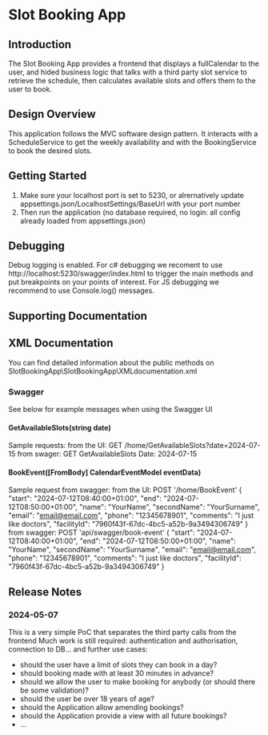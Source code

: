 # Slot Booking App

## Introduction
The Slot Booking App provides a frontend that displays a fullCalendar to the user, 
and hided business logic that talks with a third party slot service to retrieve the schedule, 
then calculates available slots and offers them to the user to book.

## Design Overview
This application follows the MVC software design pattern. 
It interacts with a ScheduleService to get the weekly availability
and with the BookingService to book the desired slots.

## Getting Started
1. Make sure your localhost port is set to 5230, or alrernatively update appsettings.json/LocalhostSettings/BaseUrl with your port number
2. Then run the application (no database required, no login: all config already loaded from appsettings.json)

## Debugging
Debug logging is enabled. 
For c# debugging we recoment to use http://localhost:5230/swagger/index.html to trigger the main methods and put breakpoints on your points of interest.
For JS debugging we recommend to use Console.log() messages.

## Supporting Documentation
## XML Documentation
You can find detailed information about the public methods on SlotBookingApp\SlotBookingApp\XMLdocumentation.xml

### Swagger
See below for example messages when using the Swagger UI

#### GetAvailableSlots(string date)
Sample requests:
from the UI: GET /home/GetAvailableSlots?date=2024-07-15
from swager: GET GetAvailableSlots   Date: 2024-07-15

#### BookEvent([FromBody] CalendarEventModel eventData)
Sample request from swagger:
from the UI: POST '/home/BookEvent'
	{
	  "start": "2024-07-12T08:40:00+01:00",
	  "end": "2024-07-12T08:50:00+01:00",
	  "name": "YourName",
	  "secondName": "YourSurname",
	  "email": "email@email.com",
	  "phone": "12345678901",
	  "comments": "I just like doctors",
	  "facilityId": "7960f43f-67dc-4bc5-a52b-9a3494306749"
	}
from swagger: POST 'api/swagger/book-event'
	{
	  "start": "2024-07-12T08:40:00+01:00",
	  "end": "2024-07-12T08:50:00+01:00",
	  "name": "YourName",
	  "secondName": "YourSurname",
	  "email": "email@email.com",
	  "phone": "12345678901",
	  "comments": "I just like doctors",
	  "facilityId": "7960f43f-67dc-4bc5-a52b-9a3494306749"
	}



## Release Notes
### 2024-05-07
This is a very simple PoC that separates the third party calls from the frontend
Much work is still required: authentication and authorisation, connection to DB... 
and further use cases:
- should the user have a limit of slots they can book in a day?
- should booking made with at least 30 minutes in advance?
- should we allow the user to make booking for anybody (or should there be some validation)?
- should the user be over 18 years of age?
- should the Application allow amending bookings?
- should the Application provide a view with all future bookings?
- ...

